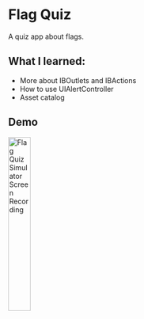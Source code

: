 # Flag Quiz

A quiz app about flags.

## What I learned:

- More about IBOutlets and IBActions
- How to use UIAlertController
- Asset catalog

## Demo

<img src="../assets/P03-FlagQuiz-Simulator-Screen-Recording.gif" alt="Flag Quiz Simulator Screen Recording" width="30%"/>
